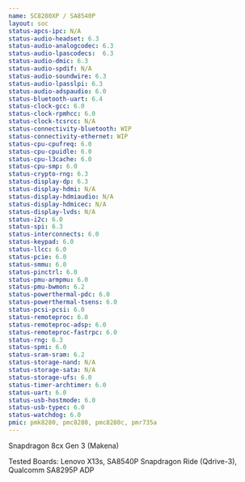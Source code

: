 ```yaml
---
name: SC8280XP / SA8540P
layout: soc
status-apcs-ipc: N/A
status-audio-headset: 6.3
status-audio-analogcodec: 6.3
status-audio-lpascodecs:  6.3
status-audio-dmic: 6.3
status-audio-spdif: N/A
status-audio-soundwire: 6.3
status-audio-lpasslpi: 6.3
status-audio-adspaudio: 6.0
status-bluetooth-uart: 6.4
status-clock-gcc: 6.0
status-clock-rpmhcc: 6.0
status-clock-tcsrcc: N/A
status-connectivity-bluetooth: WIP
status-connectivity-ethernet: WIP
status-cpu-cpufreq: 6.0
status-cpu-cpuidle: 6.0
status-cpu-l3cache: 6.0
status-cpu-smp: 6.0
status-crypto-rng: 6.3
status-display-dp: 6.3
status-display-hdmi: N/A
status-display-hdmiaudio: N/A
status-display-hdmicec: N/A
status-display-lvds: N/A
status-i2c: 6.0
status-spi: 6.3
status-interconnects: 6.0
status-keypad: 6.0
status-llcc: 6.0
status-pcie: 6.0
status-smmu: 6.0
status-pinctrl: 6.0
status-pmu-armpmu: 6.0
status-pmu-bwmon: 6.2
status-powerthermal-pdc: 6.0
status-powerthermal-tsens: 6.0
status-pcsi-pcsi: 6.0
status-remoteproc: 6.0
status-remoteproc-adsp: 6.0
status-remoteproc-fastrpc: 6.0
status-rng: 6.3
status-spmi: 6.0
status-sram-sram: 6.2
status-storage-nand: N/A
status-storage-sata: N/A
status-storage-ufs: 6.0
status-timer-archtimer: 6.0
status-uart: 6.0
status-usb-hostmode: 6.0
status-usb-typec: 6.0
status-watchdog: 6.0
pmic: pmk8280, pmc8280, pmc8280c, pmr735a
---
```

Snapdragon 8cx Gen 3 (Makena)

Tested Boards: Lenovo X13s, SA8540P Snapdragon Ride (Qdrive-3), Qualcomm SA8295P ADP
